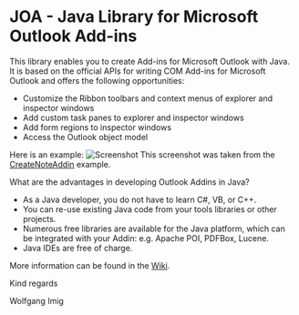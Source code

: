 JOA - Java Library for Microsoft Outlook Add-ins
===

This library enables you to create Add-ins for Microsoft Outlook with Java. It is based on the official APIs for writing COM Add-ins for Microsoft Outlook and offers the following opportunities:
- Customize the Ribbon toolbars and context menus of explorer and inspector windows
- Add custom task panes to explorer and inspector windows
- Add form regions to inspector windows
- Access the Outlook object model

Here is an example:
![Screenshot](https://github.com/wolfgangimig/joa/blob/master/Screenshot1.png)
This screenshot was taken from the [CreateNoteAddin](https://github.com/wolfgangimig/joa/wiki/PoC%3A-MSDN-Article-How-to-Display-Custom-Task-Panes-with-E-Mail-Messages-in-Outlook) example.

What are the advantages in developing Outlook Addins in Java?

- As a Java developer, you do not have to learn C#, VB, or C++.
- You can re-use existing Java code from your tools libraries or other projects.
- Numerous free libraries are available for the Java platform, which can be integrated with your Addin: e.g. Apache POI, PDFBox, Lucene.
- Java IDEs are free of charge.

More information can be found in the [Wiki](https://github.com/wolfgangimig/joa/wiki/).

Kind regards

Wolfgang Imig
